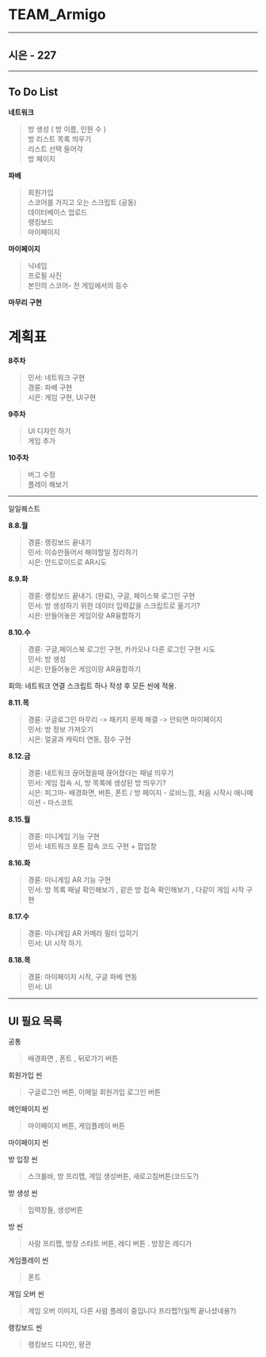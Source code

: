 # TEAM_Armigo
--------------
## 시은 - 227
--------------

To Do List
--------------

**네트워크**
>방 생성 ( 방 이름, 인원 수 )<br>
>방 리스트 목록 띄우기<br>
>리스트 선택 들어각<br>
>방 페이지<br>

**파베**
>회원가입 <br>
>스코어를 가지고 오는 스크립트 (공동)<br>
>데이터베이스 업로드 <br>
>랭킹보드<br>
>마이페이지 <br>

**마이페이지**
>닉네임<br>
>프로필 사진<br>
>본인의 스코어- 전 게임에서의 등수<br>

**마무리 구현**



# 계획표

**8주차**
>민서: 네트워크 구현<br>
>경륜: 파베 구현<br>
>시은: 게임 구현, UI구현<br>

**9주차**
>UI 디자인 하기<br>
>게임 추가<br>

**10주차**
>버그 수정<br>
>플레이 해보기<br>

--------------------------

일일퀘스트

**8.8.월**
>경륜: 랭킹보드 끝내기<br>
>민서: 이슈만들어서 해야할일 정리하기<br>
>시은: 안드로이드로 AR시도<br>

**8.9.화**
>경륜: 랭킹보드 끝내기. (완료), 구글, 페이스북 로그인 구현 <br>
>민서: 방 생성하기 위한 데이터 입력값을 스크립트로 옮기기?<br>
>시은: 만들어놓은 게임이랑 AR융합하기<br>

**8.10.수**
>경륜: 구글,페이스북 로그인 구현, 카카오나 다른 로그인 구현 시도<br>
>민서: 방 생성<br>
>시은: 만들어놓은 게임이랑 AR융합하기<br>

회의: 네트워크 연결 스크립트 하나 작성 후 모든 씬에 적용.

**8.11.목**
>경륜: 구글로그인 마무리 -> 패키지 문제 해결 -> 안되면 마이페이지 <br>
>민서: 방 정보 가져오기<br>
>시은: 얼굴과 캐릭터 연동, 점수 구현<br>

**8.12.금**
>경륜: 네트워크 끊어졌을때 끊어졌다는 패널 띄우기<br>
>민서: 게임 접속 시, 방 목록에 생성된 방 띄우기?<br>
>시은: 피그마- 배경화면, 버튼, 폰트 / 방 페이지 - 로비느낌, 처음 시작시 애니메이션 - 마스코트 <br>

**8.15.월**
>경륜: 미니게임 기능 구현<br>
>민서: 네트워크 포톤 접속 코드 구현 + 팝업창<br>

**8.16.화**
>경륜: 미니게임 AR 기능 구현<br>
>민서: 방 목록 패널 확인해보기 , 같은 방 접속 확인해보기 , 다같이 게임 시작 구현<br>

**8.17.수**
>경륜: 미니게임 AR 카메라 필터 입히기<br>
>민서: UI 시작 하기.<br>

**8.18.목**
>경륜: 마이페이지 시작, 구글 파베 연동<br>
>민서: UI<br>


-----------

## UI 필요 목록

공통
> 배경화면 , 폰트 , 뒤로가기 버튼

회원가입 씬
> 구글로그인 버튼, 이메일 회원가입 로그인 버튼

메인페이지 씬
> 마이페이지 버튼, 게임플레이 버튼

마이페이지 씬
> 

방 입장 씬
> 스크롤바, 방 프리팹, 게임 생성버튼, 새로고침버튼(코드도?)

방 생성 씬
> 입력창들, 생성버튼

방 씬
> 사람 프리팹, 방장 스타트 버튼, 레디 버튼 . 방장은 레디가 

게임플레이 씬
> 폰트

게임 오버 씬
> 게임 오버 이미지, 다른 사람 플레이 중입니다 프리팹?(일찍 끝나셨네용?)

랭킹보드 씬
> 랭킹보드 디자인, 왕관


